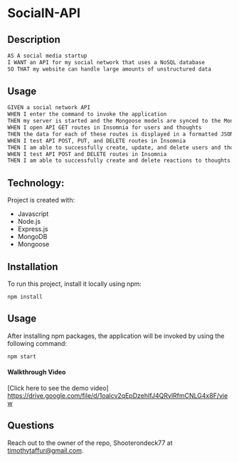# SocialN-API

## Description

```md
AS A social media startup
I WANT an API for my social network that uses a NoSQL database
SO THAT my website can handle large amounts of unstructured data

```

## Usage

```md
GIVEN a social network API
WHEN I enter the command to invoke the application
THEN my server is started and the Mongoose models are synced to the MongoDB database
WHEN I open API GET routes in Insomnia for users and thoughts
THEN the data for each of these routes is displayed in a formatted JSON
WHEN I test API POST, PUT, and DELETE routes in Insomnia
THEN I am able to successfully create, update, and delete users and thoughts in my database
WHEN I test API POST and DELETE routes in Insomnia
THEN I am able to successfully create and delete reactions to thoughts and add and remove friends to a user’s friend list

```
## Technology:

Project is created with:

- Javascript
- Node.js
- Express.js
- MongoDB
- Mongoose

## Installation

To run this project, install it locally using npm:

```
npm install
```

## Usage

After installing npm packages, the application will be invoked by using the following command:

```
npm start
```

#### Walkthrough Video

[Click here  to see the demo video] https://drive.google.com/file/d/1oalcv2qEpDzehIfJ4QRvlRfmCNLG4x8F/view


## Questions
Reach out to the owner of the repo, Shooterondeck77 at timothytaffur@gmail.com.
